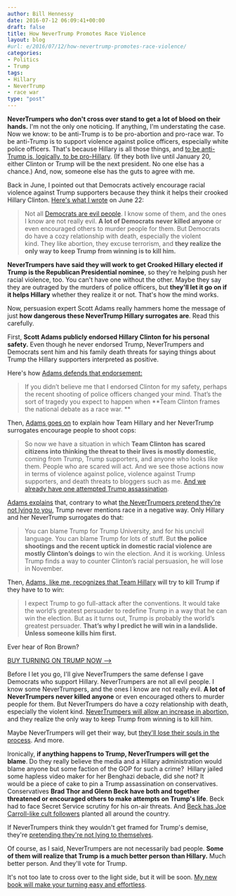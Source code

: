 ```yaml
---
author: Bill Hennessy
date: 2016-07-12 06:09:41+00:00
draft: false
title: How NeverTrump Promotes Race Violence
layout: blog
#url: e/2016/07/12/how-nevertrump-promotes-race-violence/
categories:
- Politics
- Trump
tags:
- Hillary
- NeverTrump
- race war
type: "post"
---
```


**NeverTrumpers who don't cross over stand to get a lot of blood on their hands.** I'm not the only one noticing. If anything, I'm understating the case. Now we know: to be anti-Trump is to be pro-abortion and pro-race war. To be anti-Trump is to support violence against police officers, especially white police officers. That's because Hillary is all those things, and [to be anti-Trump is, logically, to be pro-Hillary](https://hennessysview.com/2016/07/11/warning-reality-doesnt-care/). (If they both live until January 20, either Clinton or Trump will be the next president. No one else has a chance.) And, now, someone else has the guts to agree with me.

Back in June, I pointed out that Democrats actively encourage racial violence against Trump supporters because they think it helps their crooked Hillary Clinton. [Here's what I wrote](https://hennessysview.com/2016/06/22/death-party-blues/) on June 22:



> Not all [Democrats are evil people](https://blog.dilbert.com/post/146307088451/why-gun-control-cant-be-solved-in-the-usa). I know some of them, and the ones I know are not really evil. **A lot of Democrats never killed anyone** or even encouraged others to murder people for them. But Democrats do have a cozy relationship with death, especially the violent kind. They like abortion, they excuse terrorism, and **they realize the only way to keep Trump from winning is to kill him.**



**NeverTrumpers have said they will work to get Crooked Hillary elected if Trump is the Republican Presidential nominee**, so they're helping push her racial violence, too. You can't have one without the other. Maybe they say they are outraged by the murders of police officers, but **they'll let it go on if it helps Hillary** whether they realize it or not. That's how the mind works.

Now, persuasion expert Scott Adams really hammers home the message of just **how dangerous these NeverTrump Hillary surrogates are**. Read this carefully.

First, **Scott Adams publicly endorsed Hillary Clinton for his personal safety.** Even though he never endorsed Trump, NeverTrumpers and Democrats sent him and his family death threats for saying things about Trump the Hillary supporters interpreted as positive.

Here's how [Adams defends that endorsement:](https://blog.dilbert.com/post/147247313346/when-persuasion-turns-deadly)



> If you didn’t believe me that I endorsed Clinton for my safety, perhaps the recent shooting of police officers changed your mind. That’s the sort of tragedy you expect to happen when **Team Clinton frames the national debate as a race war. **



Then, [Adams goes on](https://blog.dilbert.com/post/147247313346/when-persuasion-turns-deadly) to explain how Team Hillary and her NeverTrump surrogates encourage people to shoot cops:



> So now we have a situation in which **Team Clinton has scared citizens into thinking the threat to their lives is mostly domestic**, coming from Trump, Trump supporters, and anyone who looks like them. People who are scared will act. And we see those actions now in terms of violence against police, violence against Trump supporters, and death threats to bloggers such as me. [And we already have one attempted Trump assassination](https://hennessysview.com/2016/06/22/death-party-blues/).



[Adams explains](https://blog.dilbert.com/post/147247313346/when-persuasion-turns-deadly) that, contrary to what [the NeverTrumpers pretend they're not lying to you](https://hennessysview.com/2016/07/10/how-to-pretend-youre-not-lying/), Trump never mentions race in a negative way. Only Hillary and her NeverTrump surrogates do that:



> You can blame Trump for Trump University, and for his uncivil language. You can blame Trump for lots of stuff. But **the police shootings and the recent uptick in domestic racial violence are mostly Clinton’s doings** to win the election. And it is working. Unless Trump finds a way to counter Clinton’s racial persuasion, he will lose in November.



Then, [Adams, like me, recognizes that Team Hillary](https://blog.dilbert.com/post/147247313346/when-persuasion-turns-deadly) will try to kill Trump if they have to to win:



> I expect Trump to go full-attack after the conventions. It would take the world’s greatest persuader to redefine Trump in a way that he can win the election. But as it turns out, Trump is probably the world’s greatest persuader. **That’s why I predict he will win in a landslide. Unless someone kills him first.**



Ever hear of Ron Brown?



[BUY TURNING ON TRUMP NOW -->](https://hennessysview.com/turning-on-trump/)



Before I let you go, I'll give NeverTrumpers the same defense I gave Democrats who support Hillary. NeverTrumpers are not all evil people. I know some NeverTrumpers, and the ones I know are not really evil. **A lot of NeverTrumpers never killed anyone** or even encouraged others to murder people for them. But NeverTrumpers do have a cozy relationship with death, especially the violent kind. [NeverTrumpers will allow an increase in abortion,](https://hennessysview.com/2016/05/09/trump-is-the-only-viable-pro-life-choice/) and they realize the only way to keep Trump from winning is to kill him.

Maybe NeverTrumpers will get their way, but [they'll lose their souls in the process](https://hennessysview.com/2016/05/04/an-affair-to-dismember/). And more.

Ironically, **if anything happens to Trump, NeverTrumpers will get the blame**. Do they really believe the media and a Hillary administration would blame anyone but some faction of the GOP for such a crime?  Hillary jailed some hapless video maker for her Benghazi debacle, did she not? It would be a piece of cake to pin a Trump assassination on conservatives. Conservatives **Brad Thor and Glenn Beck have both and together threatened or encouraged others to make attempts on Trump's life**. Beck had to face Secret Service scrutiny for his on-air threats. And [Beck has Joe Carroll-like cult followers](https://thefollowing.wikia.com/wiki/Joe_Carroll) planted all around the country.

If NeverTrumpers think they wouldn't get framed for Trump's demise, they're [pretending they're not lying to themselves](https://hennessysview.com/2016/07/10/how-to-pretend-youre-not-lying/).

Of course, as I said, NeverTrumpers are not necessarily bad people. **Some of them will realize that Trump is a much better person than Hillary.** Much better person. And they'll vote for Trump.

It's not too late to cross over to the light side, but it will be soon. [My new book will make your turning easy and effortless](https://hennessysview.com/turning-on-trump/).

